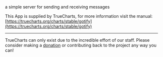 a simple server for sending and receiving messages

This App is supplied by TrueCharts, for more information visit the manual: [https://truecharts.org/charts/stable/gotify](https://truecharts.org/charts/stable/gotify)

---

TrueCharts can only exist due to the incredible effort of our staff.
Please consider making a [donation](https://truecharts.org/about/sponsor) or contributing back to the project any way you can!

